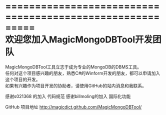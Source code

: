 ﻿=========================================================   
        欢迎您加入MagicMongoDBTool开发团队    
=========================================================    
MagicMongoDBTool工具立志于成为专业的MongoDB的DBMS工具。     
任何对这个项目感兴趣的朋友，熟悉C#的Winform开发的朋友，都可以申请加入这个项目的开发。	 
如果有兴趣作为项目开发的协助者，请使用GitHub的站内消息和我联系。  
  
  
感谢s021368   的加入  代码规范
感谢billmoling的加入  国际化功能
  
GitHub 项目地址 <http://magicdict.github.com/MagicMongoDBTool/>
